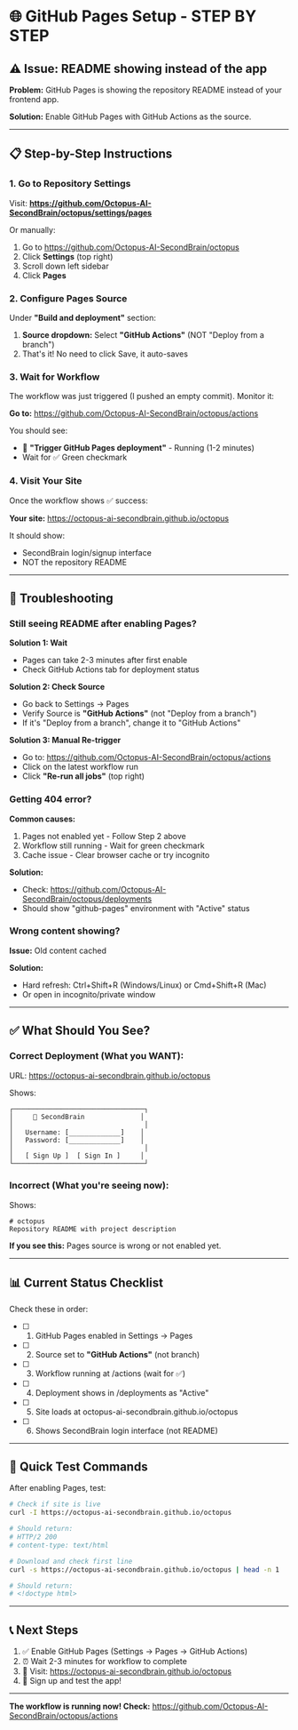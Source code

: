 # 🌐 GitHub Pages Setup - STEP BY STEP

## ⚠️ Issue: README showing instead of the app

**Problem:** GitHub Pages is showing the repository README instead of your frontend app.

**Solution:** Enable GitHub Pages with GitHub Actions as the source.

---

## 📋 Step-by-Step Instructions

### 1. Go to Repository Settings

Visit: **https://github.com/Octopus-AI-SecondBrain/octopus/settings/pages**

Or manually:
1. Go to https://github.com/Octopus-AI-SecondBrain/octopus
2. Click **Settings** (top right)
3. Scroll down left sidebar
4. Click **Pages**

### 2. Configure Pages Source

Under **"Build and deployment"** section:

1. **Source dropdown:** Select **"GitHub Actions"** (NOT "Deploy from a branch")
2. That's it! No need to click Save, it auto-saves

### 3. Wait for Workflow

The workflow was just triggered (I pushed an empty commit). Monitor it:

**Go to:** https://github.com/Octopus-AI-SecondBrain/octopus/actions

You should see:
- 🔵 **"Trigger GitHub Pages deployment"** - Running (1-2 minutes)
- Wait for ✅ Green checkmark

### 4. Visit Your Site

Once the workflow shows ✅ success:

**Your site:** https://octopus-ai-secondbrain.github.io/octopus

It should show:
- SecondBrain login/signup interface
- NOT the repository README

---

## 🐛 Troubleshooting

### Still seeing README after enabling Pages?

**Solution 1: Wait**
- Pages can take 2-3 minutes after first enable
- Check GitHub Actions tab for deployment status

**Solution 2: Check Source**
- Go back to Settings → Pages
- Verify Source is **"GitHub Actions"** (not "Deploy from a branch")
- If it's "Deploy from a branch", change it to "GitHub Actions"

**Solution 3: Manual Re-trigger**
- Go to: https://github.com/Octopus-AI-SecondBrain/octopus/actions
- Click on the latest workflow run
- Click **"Re-run all jobs"** (top right)

### Getting 404 error?

**Common causes:**
1. Pages not enabled yet - Follow Step 2 above
2. Workflow still running - Wait for green checkmark
3. Cache issue - Clear browser cache or try incognito

**Solution:**
- Check: https://github.com/Octopus-AI-SecondBrain/octopus/deployments
- Should show "github-pages" environment with "Active" status

### Wrong content showing?

**Issue:** Old content cached

**Solution:**
- Hard refresh: Ctrl+Shift+R (Windows/Linux) or Cmd+Shift+R (Mac)
- Or open in incognito/private window

---

## ✅ What Should You See?

### Correct Deployment (What you WANT):

URL: https://octopus-ai-secondbrain.github.io/octopus

Shows:
```
┌─────────────────────────────────┐
│     🧠 SecondBrain              │
│                                 │
│   Username: [_____________]    │
│   Password: [_____________]    │
│                                 │
│   [ Sign Up ]  [ Sign In ]     │
└─────────────────────────────────┘
```

### Incorrect (What you're seeing now):

Shows:
```
# octopus
Repository README with project description
```

**If you see this:** Pages source is wrong or not enabled yet.

---

## 📊 Current Status Checklist

Check these in order:

- [ ] 1. GitHub Pages enabled in Settings → Pages
- [ ] 2. Source set to **"GitHub Actions"** (not branch)
- [ ] 3. Workflow running at /actions (wait for ✅)
- [ ] 4. Deployment shows in /deployments as "Active"
- [ ] 5. Site loads at octopus-ai-secondbrain.github.io/octopus
- [ ] 6. Shows SecondBrain login interface (not README)

---

## 🎯 Quick Test Commands

After enabling Pages, test:

```bash
# Check if site is live
curl -I https://octopus-ai-secondbrain.github.io/octopus

# Should return:
# HTTP/2 200
# content-type: text/html

# Download and check first line
curl -s https://octopus-ai-secondbrain.github.io/octopus | head -n 1

# Should return:
# <!doctype html>
```

---

## 📞 Next Steps

1. ✅ Enable GitHub Pages (Settings → Pages → GitHub Actions)
2. ⏰ Wait 2-3 minutes for workflow to complete
3. 🎉 Visit: https://octopus-ai-secondbrain.github.io/octopus
4. 🧪 Sign up and test the app!

---

**The workflow is running now! Check:** https://github.com/Octopus-AI-SecondBrain/octopus/actions
